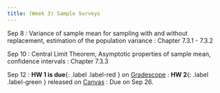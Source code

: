 ```yaml
---
title: (Week 3) Sample Surveys
---
```


Sep 8
: Variance of sample mean for sampling with and without replacement, estimation of the population variance 
  : Chapter 7.3.1 - 7.3.2

Sep 10
: Central Limit Theorem, Asymptotic properties of sample mean, confidence intervals
  : Chapter 7.3.3
  
Sep 12
: **HW 1 is due**{: .label .label-red } on [Gradescope](https://www.gradescope.com/courses/1094791)
: **HW 2**{: .label .label-green } released on [Canvas](https://umich.instructure.com/courses/797194)
  : Due on Sep 26.
